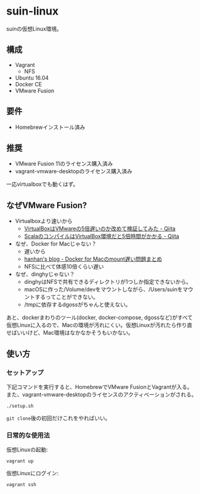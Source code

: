 # suin-linux

suinの仮想Linux環境。

## 構成

* Vagrant
	* NFS
* Ubuntu 16.04
* Docker CE
* VMware Fusion

## 要件

* Homebrewインストール済み

## 推奨

* VMware Fusion 11のライセンス購入済み
* vagrant-vmware-desktopのライセンス購入済み

一応virtualboxでも動くはず。

## なぜVMware Fusion?

* Virtualboxより速いから
	* [VirtualBoxはVMwareの5倍遅いのか改めて検証してみた - Qiita](https://qiita.com/suin/items/c4ba1cfd354586bbed59)
	* [ScalaのコンパイルはVirtualBox環境だと5倍時間がかかる - Qiita](https://qiita.com/reoring/items/df338d715c271c14a663)
* なぜ、Docker for Macじゃない？
	* 遅いから
	* [hanhan's blog - Docker for Macのmount遅い問題まとめ](https://blog.hanhans.net/2017/05/23/docker-for-mac-slow/)
	* NFSに比べて体感10倍くらい遅い
* なぜ、dinghyじゃない？
	* dinghyはNFSで共有できるディレクトリが1つしか指定できないから。
	* macOSに作った/Volume/devをマウントしながら、/Users/suinをマウントするってことができない。
	* /tmpに依存するdgossがちゃんと使えない。

あと、dockerまわりのツール(docker, docker-compose, dgossなど)がすべて仮想Linuxに入るので、Macの環境が汚れにくい。仮想Linuxが汚れたら作り直せばいいけど、Mac環境はなかなかそうもいかない。

## 使い方

### セットアップ

下記コマンドを実行すると、HomebrewでVMware FusionとVagrantが入る。また、vagrant-vmware-desktopのライセンスのアクティベーションがされる。

```
./setup.sh
```

`git clone`後の初回だけこれをやればいい。

### 日常的な使用法

仮想Linuxの起動:

```
vagrant up
```

仮想Linuxにログイン:

```
vagrant ssh
```
